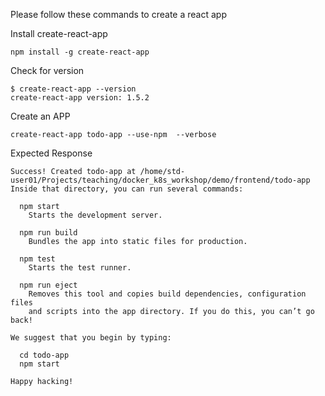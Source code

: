 Please follow these commands to create a react app

Install create-react-app
```
npm install -g create-react-app
```

Check for version
```
$ create-react-app --version
create-react-app version: 1.5.2
```

Create an APP
```
create-react-app todo-app --use-npm  --verbose
```

Expected Response
```
Success! Created todo-app at /home/std-user01/Projects/teaching/docker_k8s_workshop/demo/frontend/todo-app
Inside that directory, you can run several commands:

  npm start
    Starts the development server.

  npm run build
    Bundles the app into static files for production.

  npm test
    Starts the test runner.

  npm run eject
    Removes this tool and copies build dependencies, configuration files
    and scripts into the app directory. If you do this, you can’t go back!

We suggest that you begin by typing:

  cd todo-app
  npm start

Happy hacking!

```

